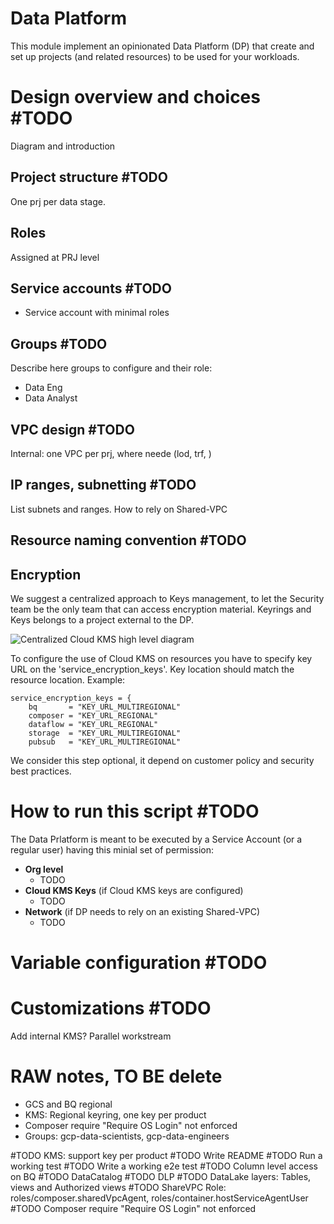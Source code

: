 # Data Platform

This module implement an opinionated Data Platform (DP) that create and set up projects (and related resources) to be used for your workloads.

# Design overview and choices #TODO
Diagram and introduction
## Project structure #TODO
One prj per data stage.

## Roles
Assigned at PRJ level
## Service accounts #TODO
- Service account with minimal roles
## Groups #TODO
Describe here groups to configure and their role:
- Data Eng
- Data Analyst
## VPC design #TODO
Internal: one VPC per prj, where neede (lod, trf, )
## IP ranges, subnetting #TODO
List subnets and ranges.
How to rely on Shared-VPC

## Resource naming convention #TODO

## Encryption
We suggest a centralized approach to Keys management, to let the Security team be the only team that can access encryption material. Keyrings and Keys belongs to a project external to the DP. 

![Centralized Cloud KMS high level diagram](diagram.png "GCS to Biquery High-level diagram")

To configure the use of Cloud KMS on resources you have to specify key URL on the 'service_encryption_keys'. Key location should match the resource location. Example:

```
service_encryption_keys = {
    bq       = "KEY_URL_MULTIREGIONAL"
    composer = "KEY_URL_REGIONAL"
    dataflow = "KEY_URL_REGIONAL"
    storage  = "KEY_URL_MULTIREGIONAL"
    pubsub   = "KEY_URL_MULTIREGIONAL"
```

We consider this step optional, it depend on customer policy and security best practices.

# How to run this script #TODO
The Data Prlatform is meant to be executed by a Service Account (or a regular user) having this minial set of permission:
* **Org level**
  * TODO
* **Cloud KMS Keys** (if Cloud KMS keys are configured)
  * TODO
* **Network** (if DP needs to rely on an existing Shared-VPC)
  * TODO

# Variable configuration #TODO

# Customizations #TODO
Add internal KMS?
Parallel workstream

# RAW notes, TO BE delete
 - GCS and BQ regional
 - KMS: Regional keyring, one key per product
 - Composer require "Require OS Login" not enforced
 - Groups: gcp-data-scientists, gcp-data-engineers

 #TODO KMS: support key per product
 #TODO Write README
 #TODO Run a working test
 #TODO Write a working e2e test
 #TODO Column level access on BQ
 #TODO DataCatalog
 #TODO DLP
 #TODO DataLake layers: Tables, views and Authorized views
 #TODO ShareVPC Role: roles/composer.sharedVpcAgent, roles/container.hostServiceAgentUser
 #TODO Composer require "Require OS Login" not enforced